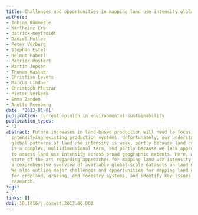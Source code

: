 ```yaml
---
title: Challenges and opportunities in mapping land use intensity globally
authors:
- Tobias Kümmerle
- Karlheinz Erb
- patrick-meyfroidt
- Daniel Müller
- Peter Verburg
- Stephan Estel
- Helmut Haberl
- Patrick Hostert
- Martin Jepsen
- Thomas Kastner
- Christian Levers
- Marcus Lindner
- Christoph Plutzar
- Pieter Verkerk
- Emma Zanden
- Anette Reenberg
date: '2013-01-01'
publication: Current opinion in environmental sustainability
publication_types:
- '2'
abstract: Future increases in land-based production will need to focus more on sustainably
  intensifying existing production systems. Unfortunately, our understanding of the
  global patterns of land use intensity is weak, partly because land use intensity
  is a complex, multidimensional term, and partly because we lack appropriate datasets
  to assess land use intensity across broad geographic extents. Here, we review the
  state of the art regarding approaches for mapping land use intensity and provide
  a comprehensive overview of available global-scale datasets on land use intensity.
  We also outline major challenges and opportunities for mapping land use intensity
  for cropland, grazing, and forestry systems, and identify key issues for future
  research.
tags:
- ''
links: []
doi: 10.1016/j.cosust.2013.06.002
---
```

